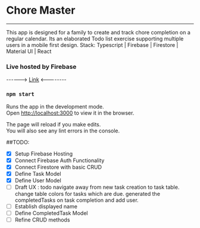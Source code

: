 # Chore Master
---------------------------------------
This app is designed for a family to create and track chore completion on a regular calendar.  Its an elaborated Todo list exercise supporting multiple users in a mobile first design.
Stack: Typescript | Firebase | Firestore | Material UI | React

### Live hosted by Firebase

------> [Link](https://todo-firebase-1302f.web.app/) <--------

### `npm start`

Runs the app in the development mode.\
Open [http://localhost:3000](http://localhost:3000) to view it in the browser.

The page will reload if you make edits.\
You will also see any lint errors in the console.


##TODO:
- [x] Setup Firebase Hosting
- [x] Connect Firebase Auth Functionality
- [x] Connect Firestore with basic CRUD
- [x] Define Task Model
- [x] Define User Model
- [ ] Draft UX : todo navigate away from new task creation to task table.  change table colors for tasks which are due. generated the completedTasks on task completion and add user.
- [ ] Establish displayed name
- [ ] Define CompletedTask Model
- [ ] Refine CRUD methods
